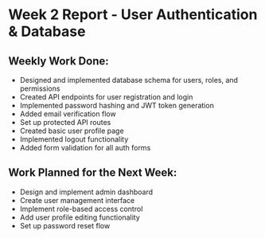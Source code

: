 # Week 2 Report - User Authentication & Database

## Weekly Work Done:
- Designed and implemented database schema for users, roles, and permissions
- Created API endpoints for user registration and login
- Implemented password hashing and JWT token generation
- Added email verification flow
- Set up protected API routes
- Created basic user profile page
- Implemented logout functionality
- Added form validation for all auth forms

## Work Planned for the Next Week:
- Design and implement admin dashboard
- Create user management interface
- Implement role-based access control
- Add user profile editing functionality
- Set up password reset flow
